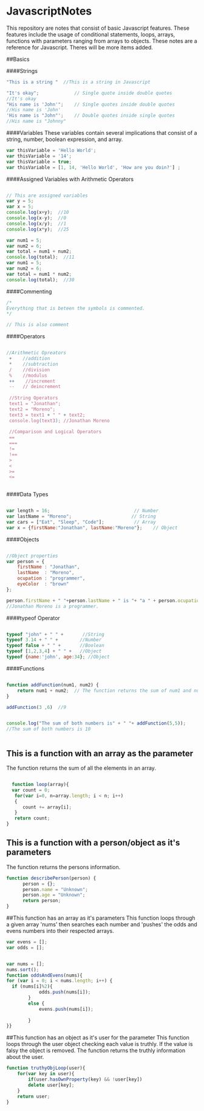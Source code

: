 # JavascriptNotes
This repository are notes that consist of basic Javascript features. These features include the usage of conditional statements, loops, arrays, functions with parameters ranging from arrays to objects. These notes are a reference for Javascript. Theres will be more items added.


##Basics

####Strings
```javascript
"This is a string "  //This is a string in Javascript

"It's okay";             // Single quote inside double quotes
//It's okay
"His name is 'John'";    // Single quotes inside double quotes
//His name is 'John'
'His name is "John"';    // Double quotes inside single quotes
//His name is "Johnny"


```

####Variables
These variables contain several implications that consist of a string, number, boolean expression, and array. 
```javascript
var thisVariable = 'Hello World';
var thisVariable = '14';
var thisVariable = true;
var thisVariable = [1, 14, 'Hello World', 'How are you doin?'] ;
``` 

####Assigned Variables with Arithmetic Operators
```javascript

// This are assigned variables 
var y = 5;
var x = 5;
console.log(x+y);  //10
console.log(x-y);  //0
console.log(x/y);  //1
console.log(x*y);  //25

var num1 = 5;
var num2 = 6;
var total = num1 + num2;  
console.log(total);  //11
var num1 = 5;
var num2 = 6;
var total = num1 * num2;
console.log(total);  //30

```


####Commenting 
```javascript
/*
Everything that is beteen the symbols is commented.
*/

// This is also comment

``` 

####Operators

```javascript

//Arithmetic Opreators
 +    //addition
 *    //subtraction
 /    //division
 %    //modulus
 ++    //increment
 --   // deincrement
 
 //String Operators
 text1 = "Jonathan";
 text2 = "Moreno";
 text3 = text1 + " " + text2;
 console.log(text3); //Jonathan Moreno
 
 //Comparison and Logical Operators
 ==
 ===
 !=
 !==
 >
 <
 >=
 <=
 

```


####Data Types
```javascript

var length = 16;                               // Number
var lastName = "Moreno";                      // String
var cars = ["Eat", "Sleep", "Code"];           // Array
var x = {firstName:"Jonathan", lastName:"Moreno"};    // Object

```

####Objects
```javascript

//Object properties
var person = {
    firstName : "Jonathan",
    lastName  : "Moreno",
    ocupation : "programmer",
    eyeColor  : "brown"
};

person.firstName + " "+person.lastName + " is "+ "a " + person.ocupation + ".";
//Jonathan Moreno is a programmer.


```


####typeof Operator
```javascript

typeof "john" + " " +       //String
typeof 3.14 + " " +        //Number
typeof false + " " +       //Boolean
typeof [1,2,3,4] + " " +   //Object
typeof {name:'john', age:34}; //Object


```


####Functions
```javascript

function addFunction(num1, num2) {
    return num1 + num2;  // The function returns the sum of num1 and num2
}

addFunction(3 ,6)  //9


console.log("The sum of both numbers is" + " "+ addFunction(5,5));
//The sum of both numbers is 10



```


## This is a function with an array as the parameter
The function returns the sum of all the elements in an array. 

```javascript

  function loop(array){
  var count = 0;
   for(var i=0, n=array.length; i < n; i++) 
   { 
      count += array[i]; 
   }
   return count;
}


``` 

## This is a function with a person/object as it's parameters
The function returns the persons information. 

```javascript
function describePerson(person) {
      person = {};
      person.name = "Unknown";
      person.age = "Unknown";
      return person;
}

```


##This function has an array as it's parameters
This function loops through a given array 'nums' then searches each number and 'pushes' the odds and evens numbers into their respected arrays.

```javascript
var evens = [];
var odds = [];


var nums = [];
nums.sort();
function oddsAndEvens(nums){
for (var i = 0; i < nums.length; i++) {
  if (nums[i]%2){ 
            odds.push(nums[i]); 
        }
        else {
            evens.push(nums[i]); 
            
        }
}}

```

##This function has an object as it's user for the parameter
This function loops through the user object checking each value is truthly. If the value is falsy the object is removed. The function returns the truthly information about the user. 

```javascript
function truthyObjLoop(user){
    for(var key in user){
        if(user.hasOwnProperty(key) && !user[key]) 
        delete user[key];
    }
    return user;
}
```
